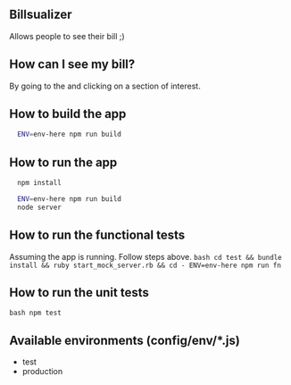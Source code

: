 Billsualizer
------------


Allows people to see their bill ;)

## How can I see my bill?
  By going to the <strong></strong> and clicking on a section of interest.

## How to build the app
```bash
  ENV=env-here npm run build
```

## How to run the app

```bash
  npm install

  ENV=env-here npm run build
  node server
```

## How to run the functional tests
  Assuming the app is running. Follow steps above.
``bash
  cd test && bundle install && ruby start_mock_server.rb && cd -
  ENV=env-here npm run fn
``

## How to run the unit tests
``bash
  npm test
``

## Available environments (config/env/*.js)
  * test
  * production

